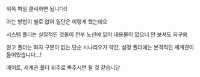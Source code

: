 위쪽 파일 클릭하면 됩니다!!

아는 방법이 별로 없어 일단은 이렇게 했는데요

시스템 폴더는 실질적인 것들이 전부 노션에 있어 내용물이 없으니 안 보셔도 되구용

원고 폴더는 화자 구분이 없는 단순 시나리오가 약간, 설정 폴더에는 본격적인 세계관이 들어있습니다...!

메이트, 세계관 폴더 위주로 봐주시면 될 것 같습니당
